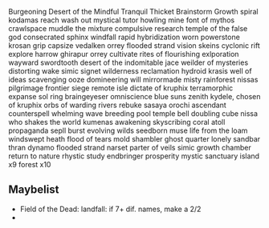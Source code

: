 ﻿Burgeoning
Desert of the Mindful
Tranquil Thicket
Brainstorm
Growth spiral
kodamas reach
wash out
mystical tutor
howling mine
font of mythos
crawlspace
muddle the mixture
compulsive research
temple of the false god
consecrated sphinx
windfall
rapid hybridization
worn powerstone
krosan grip
capsize
vedalken orrey
flooded strand
vision skeins
cyclonic rift
explore
harrow
ghirapur orrey
cultivate
rites of flourishing
exlporation
wayward swordtooth
desert of the indomitable
jace weilder of mysteries
distorting wake
simic signet
wilderness reclamation
hydroid krasis
well of ideas
scavenging ooze
domineering will
mirrormade
misty rainforest
nissas pilgrimage
frontier siege
remote isle
dictate of kruphix
terramorphic expanse
sol ring
braingeyeser
omniscience
blue suns zenith
kydele, chosen of kruphix
orbs of warding
rivers rebuke
sasaya orochi ascendant
counterspell
whelming wave
breeding pool
temple bell
doubling cube
nissa who shakes the world
kumenas awakening
skyscribing
coral atoll
propaganda
sepll burst
evolving wilds
seedborn muse
life from the loam
windswept heath
flood of tears
mold shambler
ghost quarter
lonely sandbar
thran dynamo
flooded strand
narset parter of veils
simic growth chamber
return to nature
rhystic study
endbringer
prosperity
mystic sanctuary
island x9
forest x10

## Maybelist

* Field of the Dead: landfall: if 7+ dif. names, make a 2/2
*
